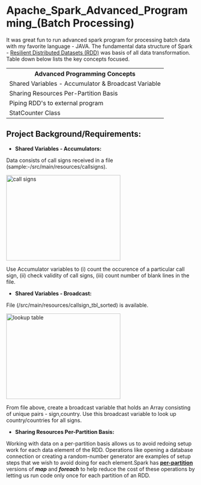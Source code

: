 # Apache_Spark_Advanced_Programming_(Batch Processing)

It was great fun to run advanced spark program for processing batch data with my favorite language - JAVA. The fundamental data structure of Spark - <a href="https://spark.apache.org/docs/2.0.2/api/java/org/apache/spark/api/java/JavaRDD.html" class="button">Resilient Distributed Datasets (RDD)</a> was basis of all data transformation. Table down below lists the key concepts focused.

<table style="width:100%">
  <tr>
    <th>Advanced Programming Concepts</th>
  </tr>
  <tr>
    <td>Shared Variables - Accumulator & Broadcast Variable</td>
  </tr>
  <tr>
    <td>Sharing Resources Per-Partition Basis</td>
  </tr>
  <tr>
    <td>Piping RDD's to external program</td>
  </tr>
  <tr>
    <td>StatCounter Class</td>
  </tr>
</table>

Project Background/Requirements:
--------------------------------
*   **Shared Variables - Accumulators:**
<p>Data consists of call signs received in a file (sample:-/src/main/resources/callsigns).</p>
<html>
<body>
<img src="https://github.com/PandeySudeep/Apache_Spark_Advanced_Programming_-Batch-Processing-/blob/master/callsigns.PNG" alt="call signs" style="width:304px;height:228px;">
</body>
</html>
<p>Use Accumulator variables to (i) count the occurence of a particular call sign, (ii) check validity of call signs, (iii) count number of blank lines in the file.</p>

*   **Shared Variables - Broadcast:**
<p>File (/src/main/resources/callsign_tbl_sorted) is available.</p>
<html>
<body>
<img src="https://github.com/PandeySudeep/Apache_Spark_Advanced_Programming_-Batch-Processing-/blob/master/callsign_tbl_sorted.PNG" alt="lookup table" style="width:304px;height:228px;">
</body>
</html>
<p>From file above, create a broadcast variable that holds an Array consisting of unique pairs - sign,country. Use this broadcast variable to look up country/countries for all signs.</p>

*   **Sharing Resources Per-Partition Basis:**
<p>Working with data on a per-partition basis allows us to avoid redoing setup work for each data element of the RDD. Operations like opening a database connection or creating a random-number generator are examples of setup steps that we wish to avoid doing for each element.Spark has <b><u>per-partition</u></b> versions of <b><i>map</i></b> and <b><i>foreach</i></b> to help reduce the cost of these operations by letting us run code only once for each partition of an RDD.</p>
